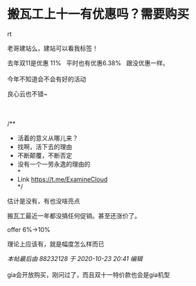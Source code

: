 # 搬瓦工上十一有优惠吗？需要购买


rt

老哥建站么，建站可以看我标签！<img src="static/image/smiley/yct/010.gif" smilieid="41" border="0" alt="" />

去年双11是优惠 11%&nbsp; &nbsp;平时也有优惠6.38%&nbsp; &nbsp;跟没优惠一样。<br />
<br />
今年不知道会不会有好的活动

良心云也不错~<br />
<br />
<br />
<br />
/**<br />
 * 活着的意义从哪儿来？<br />
 * 找啊，活下去的理由<br />
 * 不断颠覆，不断否定<br />
 * 没有一个一劳永逸的理由的<br />
 *<br />
 * Link https://t.me/ExamineCloud<br />
 */

估计是没有，有也没啥亮点

搬瓦工最近一年都没搞任何促销。甚至还涨价了。

offer 6%-&gt;10%

理论上应该有，就是幅度怎么样而已<br />


<i class="pstatus"> 本帖最后由 88232128 于 2020-10-23 20:41 编辑 </i><br />
<br />
gia会开放购买，刚问过了，而且双十一特价款也会是gia机型
